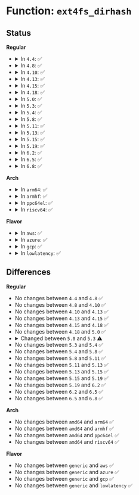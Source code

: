 # Function: <code>ext4fs_dirhash</code>

## Status
<b>Regular</b>
<ul>
<li>
<details>
<summary>In <code>4.4</code>: ✅</summary>

```c
int ext4fs_dirhash(const char *name, int len, struct dx_hash_info *hinfo);
```

**Collision:** Unique Global

**Inline:** No

**Transformation:** False

**Instances:**

```
In fs/ext4/hash.c (ffffffff812be8f0)
Location: fs/ext4/hash.c:138
Inline: False
Direct callers:
  - fs/ext4/ialloc.c:find_group_orlov
  - fs/ext4/namei.c:dx_probe
  - fs/ext4/namei.c:htree_dirblock_to_tree
  - fs/ext4/namei.c:do_split
  - fs/ext4/inline.c:htree_inlinedir_to_tree
```
**Symbols:**

```
ffffffff812be8f0-ffffffff812beb94: ext4fs_dirhash (STB_GLOBAL)
```
</details>
</li>
<li>
<details>
<summary>In <code>4.8</code>: ✅</summary>

```c
int ext4fs_dirhash(const char *name, int len, struct dx_hash_info *hinfo);
```

**Collision:** Unique Global

**Inline:** No

**Transformation:** False

**Instances:**

```
In fs/ext4/hash.c (ffffffff812ee230)
Location: fs/ext4/hash.c:138
Inline: False
Direct callers:
  - fs/ext4/ialloc.c:find_group_orlov
  - fs/ext4/namei.c:make_indexed_dir
  - fs/ext4/namei.c:do_split
  - fs/ext4/namei.c:htree_dirblock_to_tree
  - fs/ext4/namei.c:dx_probe
  - fs/ext4/inline.c:htree_inlinedir_to_tree
```
**Symbols:**

```
ffffffff812ee230-ffffffff812ee4d0: ext4fs_dirhash (STB_GLOBAL)
```
</details>
</li>
<li>
<details>
<summary>In <code>4.10</code>: ✅</summary>

```c
int ext4fs_dirhash(const char *name, int len, struct dx_hash_info *hinfo);
```

**Collision:** Unique Global

**Inline:** No

**Transformation:** False

**Instances:**

```
In fs/ext4/hash.c (ffffffff81304200)
Location: fs/ext4/hash.c:138
Inline: False
Direct callers:
  - fs/ext4/ialloc.c:find_group_orlov
  - fs/ext4/namei.c:make_indexed_dir
  - fs/ext4/namei.c:do_split
  - fs/ext4/namei.c:htree_dirblock_to_tree
  - fs/ext4/namei.c:dx_probe
  - fs/ext4/inline.c:htree_inlinedir_to_tree
```
**Symbols:**

```
ffffffff81304200-ffffffff813044a0: ext4fs_dirhash (STB_GLOBAL)
```
</details>
</li>
<li>
<details>
<summary>In <code>4.13</code>: ✅</summary>

```c
int ext4fs_dirhash(const char *name, int len, struct dx_hash_info *hinfo);
```

**Collision:** Unique Global

**Inline:** No

**Transformation:** False

**Instances:**

```
In fs/ext4/hash.c (ffffffff812f3860)
Location: fs/ext4/hash.c:207
Inline: False
Direct callers:
  - fs/ext4/ialloc.c:find_group_orlov
  - fs/ext4/inline.c:htree_inlinedir_to_tree
  - fs/ext4/namei.c:make_indexed_dir
  - fs/ext4/namei.c:do_split
  - fs/ext4/namei.c:htree_dirblock_to_tree
  - fs/ext4/namei.c:dx_probe
```
**Symbols:**

```
ffffffff812f3860-ffffffff812f3d53: ext4fs_dirhash (STB_GLOBAL)
```
</details>
</li>
<li>
<details>
<summary>In <code>4.15</code>: ✅</summary>

```c
int ext4fs_dirhash(const char *name, int len, struct dx_hash_info *hinfo);
```

**Collision:** Unique Global

**Inline:** No

**Transformation:** False

**Instances:**

```
In fs/ext4/hash.c (ffffffff81317e10)
Location: fs/ext4/hash.c:203
Inline: False
Direct callers:
  - fs/ext4/ialloc.c:find_group_orlov
  - fs/ext4/inline.c:htree_inlinedir_to_tree
  - fs/ext4/namei.c:make_indexed_dir
  - fs/ext4/namei.c:do_split
  - fs/ext4/namei.c:htree_dirblock_to_tree
  - fs/ext4/namei.c:dx_probe
```
**Symbols:**

```
ffffffff81317e10-ffffffff8131830d: ext4fs_dirhash (STB_GLOBAL)
```
</details>
</li>
<li>
<details>
<summary>In <code>4.18</code>: ✅</summary>

```c
int ext4fs_dirhash(const char *name, int len, struct dx_hash_info *hinfo);
```

**Collision:** Unique Global

**Inline:** No

**Transformation:** False

**Instances:**

```
In fs/ext4/hash.c (ffffffff81345d80)
Location: fs/ext4/hash.c:199
Inline: False
Direct callers:
  - fs/ext4/ialloc.c:find_group_orlov
  - fs/ext4/inline.c:htree_inlinedir_to_tree
  - fs/ext4/namei.c:make_indexed_dir
  - fs/ext4/namei.c:do_split
  - fs/ext4/namei.c:htree_dirblock_to_tree
  - fs/ext4/namei.c:dx_probe
```
**Symbols:**

```
ffffffff81345d80-ffffffff8134627d: ext4fs_dirhash (STB_GLOBAL)
```
</details>
</li>
<li>
<details>
<summary>In <code>5.0</code>: ✅</summary>

```c
int ext4fs_dirhash(const char *name, int len, struct dx_hash_info *hinfo);
```

**Collision:** Unique Global

**Inline:** No

**Transformation:** False

**Instances:**

```
In fs/ext4/hash.c (ffffffff8135ded0)
Location: fs/ext4/hash.c:199
Inline: False
Direct callers:
  - fs/ext4/ialloc.c:find_group_orlov
  - fs/ext4/inline.c:htree_inlinedir_to_tree
  - fs/ext4/namei.c:make_indexed_dir
  - fs/ext4/namei.c:do_split
  - fs/ext4/namei.c:htree_dirblock_to_tree
  - fs/ext4/namei.c:dx_probe
```
**Symbols:**

```
ffffffff8135ded0-ffffffff8135e3f1: ext4fs_dirhash (STB_GLOBAL)
```
</details>
</li>
<li>
<details>
<summary>In <code>5.3</code>: ✅</summary>

```c
int ext4fs_dirhash(const struct inode *dir, const char *name, int len, struct dx_hash_info *hinfo);
```

**Collision:** Unique Global

**Inline:** No

**Transformation:** False

**Instances:**

```
In fs/ext4/hash.c (ffffffff81387570)
Location: fs/ext4/hash.c:274
Inline: False
Direct callers:
  - fs/ext4/ialloc.c:find_group_orlov
  - fs/ext4/inline.c:ext4_inlinedir_to_tree
  - fs/ext4/namei.c:make_indexed_dir
  - fs/ext4/namei.c:do_split
  - fs/ext4/namei.c:htree_dirblock_to_tree
  - fs/ext4/namei.c:dx_probe
```
**Symbols:**

```
ffffffff81387570-ffffffff81387663: ext4fs_dirhash (STB_GLOBAL)
```
</details>
</li>
<li>
<details>
<summary>In <code>5.4</code>: ✅</summary>

```c
int ext4fs_dirhash(const struct inode *dir, const char *name, int len, struct dx_hash_info *hinfo);
```

**Collision:** Unique Global

**Inline:** No

**Transformation:** False

**Instances:**

```
In fs/ext4/hash.c (ffffffff8139ffc0)
Location: fs/ext4/hash.c:274
Inline: False
Direct callers:
  - fs/ext4/ialloc.c:find_group_orlov
  - fs/ext4/inline.c:ext4_inlinedir_to_tree
  - fs/ext4/namei.c:make_indexed_dir
  - fs/ext4/namei.c:do_split
  - fs/ext4/namei.c:htree_dirblock_to_tree
  - fs/ext4/namei.c:dx_probe
```
**Symbols:**

```
ffffffff8139ffc0-ffffffff813a00b8: ext4fs_dirhash (STB_GLOBAL)
```
</details>
</li>
<li>
<details>
<summary>In <code>5.8</code>: ✅</summary>

```c
int ext4fs_dirhash(const struct inode *dir, const char *name, int len, struct dx_hash_info *hinfo);
```

**Collision:** Unique Global

**Inline:** No

**Transformation:** False

**Instances:**

```
In fs/ext4/hash.c (ffffffff813ebe60)
Location: fs/ext4/hash.c:274
Inline: False
Direct callers:
  - fs/ext4/ialloc.c:find_group_orlov
  - fs/ext4/inline.c:ext4_inlinedir_to_tree
  - fs/ext4/inline.c:ext4_inlinedir_to_tree
  - fs/ext4/namei.c:make_indexed_dir
  - fs/ext4/namei.c:do_split
  - fs/ext4/namei.c:htree_dirblock_to_tree
  - fs/ext4/namei.c:dx_probe
```
**Symbols:**

```
ffffffff813ebe60-ffffffff813ebf56: ext4fs_dirhash (STB_GLOBAL)
```
</details>
</li>
<li>
<details>
<summary>In <code>5.11</code>: ✅</summary>

```c
int ext4fs_dirhash(const struct inode *dir, const char *name, int len, struct dx_hash_info *hinfo);
```

**Collision:** Unique Global

**Inline:** No

**Transformation:** False

**Instances:**

```
In fs/ext4/hash.c (ffffffff813fe020)
Location: fs/ext4/hash.c:274
Inline: False
Direct callers:
  - fs/ext4/ialloc.c:find_group_orlov
  - fs/ext4/inline.c:ext4_inlinedir_to_tree
  - fs/ext4/inline.c:ext4_inlinedir_to_tree
  - fs/ext4/namei.c:make_indexed_dir
  - fs/ext4/namei.c:do_split
  - fs/ext4/namei.c:htree_dirblock_to_tree
  - fs/ext4/namei.c:dx_probe
```
**Symbols:**

```
ffffffff813fe020-ffffffff813fe10f: ext4fs_dirhash (STB_GLOBAL)
```
</details>
</li>
<li>
<details>
<summary>In <code>5.13</code>: ✅</summary>

```c
int ext4fs_dirhash(const struct inode *dir, const char *name, int len, struct dx_hash_info *hinfo);
```

**Collision:** Unique Global

**Inline:** No

**Transformation:** False

**Instances:**

```
In fs/ext4/hash.c (ffffffff814044f0)
Location: fs/ext4/hash.c:290
Inline: False
Direct callers:
  - fs/ext4/ialloc.c:find_group_orlov
  - fs/ext4/inline.c:ext4_inlinedir_to_tree
  - fs/ext4/namei.c:make_indexed_dir
  - fs/ext4/namei.c:do_split
  - fs/ext4/namei.c:ext4_fname_setup_ci_filename
  - fs/ext4/namei.c:ext4_fname_setup_ci_filename
  - fs/ext4/namei.c:htree_dirblock_to_tree
  - fs/ext4/namei.c:dx_probe
```
**Symbols:**

```
ffffffff814044f0-ffffffff81404601: ext4fs_dirhash (STB_GLOBAL)
```
</details>
</li>
<li>
<details>
<summary>In <code>5.15</code>: ✅</summary>

```c
int ext4fs_dirhash(const struct inode *dir, const char *name, int len, struct dx_hash_info *hinfo);
```

**Collision:** Unique Global

**Inline:** No

**Transformation:** False

**Instances:**

```
In fs/ext4/hash.c (ffffffff81456ca0)
Location: fs/ext4/hash.c:290
Inline: False
Direct callers:
  - fs/ext4/ialloc.c:find_group_orlov
  - fs/ext4/inline.c:ext4_inlinedir_to_tree
  - fs/ext4/namei.c:make_indexed_dir
  - fs/ext4/namei.c:do_split
  - fs/ext4/namei.c:ext4_fname_setup_ci_filename
  - fs/ext4/namei.c:ext4_fname_setup_ci_filename
  - fs/ext4/namei.c:htree_dirblock_to_tree
  - fs/ext4/namei.c:dx_probe
```
**Symbols:**

```
ffffffff81456ca0-ffffffff81456db1: ext4fs_dirhash (STB_GLOBAL)
```
</details>
</li>
<li>
<details>
<summary>In <code>5.19</code>: ✅</summary>

```c
int ext4fs_dirhash(const struct inode *dir, const char *name, int len, struct dx_hash_info *hinfo);
```

**Collision:** Unique Global

**Inline:** No

**Transformation:** False

**Instances:**

```
In fs/ext4/hash.c (ffffffff814d4730)
Location: fs/ext4/hash.c:290
Inline: False
Direct callers:
  - fs/ext4/ialloc.c:find_group_orlov
  - fs/ext4/inline.c:ext4_inlinedir_to_tree
  - fs/ext4/namei.c:make_indexed_dir
  - fs/ext4/namei.c:do_split
  - fs/ext4/namei.c:ext4_fname_setup_ci_filename
  - fs/ext4/namei.c:ext4_fname_setup_ci_filename
  - fs/ext4/namei.c:htree_dirblock_to_tree
  - fs/ext4/namei.c:dx_probe
```
**Symbols:**

```
ffffffff814d4730-ffffffff814d4856: ext4fs_dirhash (STB_GLOBAL)
```
</details>
</li>
<li>
<details>
<summary>In <code>6.2</code>: ✅</summary>

```c
int ext4fs_dirhash(const struct inode *dir, const char *name, int len, struct dx_hash_info *hinfo);
```

**Collision:** Unique Global

**Inline:** No

**Transformation:** False

**Instances:**

```
In fs/ext4/hash.c (ffffffff8156d3f0)
Location: fs/ext4/hash.c:290
Inline: False
Direct callers:
  - fs/ext4/ialloc.c:find_group_orlov
  - fs/ext4/inline.c:ext4_inlinedir_to_tree
  - fs/ext4/namei.c:make_indexed_dir
  - fs/ext4/namei.c:do_split
  - fs/ext4/namei.c:ext4_fname_setup_ci_filename
  - fs/ext4/namei.c:ext4_fname_setup_ci_filename
  - fs/ext4/namei.c:htree_dirblock_to_tree
  - fs/ext4/namei.c:dx_probe
```
**Symbols:**

```
ffffffff8156d3f0-ffffffff8156d516: ext4fs_dirhash (STB_GLOBAL)
```
</details>
</li>
<li>
<details>
<summary>In <code>6.5</code>: ✅</summary>

```c
int ext4fs_dirhash(const struct inode *dir, const char *name, int len, struct dx_hash_info *hinfo);
```

**Collision:** Unique Global

**Inline:** No

**Transformation:** False

**Instances:**

```
In fs/ext4/hash.c (ffffffff815a52e0)
Location: fs/ext4/hash.c:294
Inline: False
Direct callers:
  - fs/ext4/ialloc.c:find_group_orlov
  - fs/ext4/inline.c:ext4_inlinedir_to_tree
  - fs/ext4/namei.c:make_indexed_dir
  - fs/ext4/namei.c:do_split
  - fs/ext4/namei.c:ext4_fname_setup_ci_filename
  - fs/ext4/namei.c:ext4_fname_setup_ci_filename
  - fs/ext4/namei.c:htree_dirblock_to_tree
  - fs/ext4/namei.c:dx_probe
```
**Symbols:**

```
ffffffff815a52e0-ffffffff815a5406: ext4fs_dirhash (STB_GLOBAL)
```
</details>
</li>
<li>
<details>
<summary>In <code>6.8</code>: ✅</summary>

```c
int ext4fs_dirhash(const struct inode *dir, const char *name, int len, struct dx_hash_info *hinfo);
```

**Collision:** Unique Global

**Inline:** No

**Transformation:** False

**Instances:**

```
In fs/ext4/hash.c (ffffffff815de120)
Location: fs/ext4/hash.c:294
Inline: False
Direct callers:
  - fs/ext4/ialloc.c:find_group_orlov
  - fs/ext4/inline.c:ext4_inlinedir_to_tree
  - fs/ext4/namei.c:make_indexed_dir
  - fs/ext4/namei.c:do_split
  - fs/ext4/namei.c:ext4_fname_setup_ci_filename
  - fs/ext4/namei.c:ext4_fname_setup_ci_filename
  - fs/ext4/namei.c:htree_dirblock_to_tree
  - fs/ext4/namei.c:dx_probe
```
**Symbols:**

```
ffffffff815de120-ffffffff815de275: ext4fs_dirhash (STB_GLOBAL)
```
</details>
</li>
</ul>
<b>Arch</b>
<ul>
<li>
<details>
<summary>In <code>arm64</code>: ✅</summary>

```c
int ext4fs_dirhash(const struct inode *dir, const char *name, int len, struct dx_hash_info *hinfo);
```

**Collision:** Unique Global

**Inline:** No

**Transformation:** False

**Instances:**

```
In fs/ext4/hash.c (ffff8000104734d8)
Location: fs/ext4/hash.c:274
Inline: False
Direct callers:
  - fs/ext4/ialloc.c:find_group_orlov
  - fs/ext4/inline.c:ext4_inlinedir_to_tree
  - fs/ext4/namei.c:make_indexed_dir
  - fs/ext4/namei.c:do_split
  - fs/ext4/namei.c:htree_dirblock_to_tree
  - fs/ext4/namei.c:dx_probe
```
**Symbols:**

```
ffff8000104734d8-ffff8000104735e8: ext4fs_dirhash (STB_GLOBAL)
```
</details>
</li>
<li>
<details>
<summary>In <code>armhf</code>: ✅</summary>

```c
int ext4fs_dirhash(const struct inode *dir, const char *name, int len, struct dx_hash_info *hinfo);
```

**Collision:** Unique Global

**Inline:** No

**Transformation:** False

**Instances:**

```
In fs/ext4/hash.c (c06349ac)
Location: fs/ext4/hash.c:274
Inline: False
Direct callers:
  - fs/ext4/ialloc.c:find_group_orlov
  - fs/ext4/inline.c:ext4_inlinedir_to_tree
  - fs/ext4/namei.c:ext4_add_entry
  - fs/ext4/namei.c:do_split
  - fs/ext4/namei.c:htree_dirblock_to_tree
  - fs/ext4/namei.c:dx_probe
```
**Symbols:**

```
c06349ac-c0634ac8: ext4fs_dirhash (STB_GLOBAL)
```
</details>
</li>
<li>
<details>
<summary>In <code>ppc64el</code>: ✅</summary>

```c
int ext4fs_dirhash(const struct inode *dir, const char *name, int len, struct dx_hash_info *hinfo);
```

**Collision:** Unique Global

**Inline:** No

**Transformation:** False

**Instances:**

```
In fs/ext4/hash.c (c000000000594720)
Location: fs/ext4/hash.c:274
Inline: False
Direct callers:
  - fs/ext4/ialloc.c:find_group_orlov
  - fs/ext4/inline.c:ext4_inlinedir_to_tree
  - fs/ext4/namei.c:make_indexed_dir
  - fs/ext4/namei.c:do_split
  - fs/ext4/namei.c:htree_dirblock_to_tree
  - fs/ext4/namei.c:dx_probe
```
**Symbols:**

```
c000000000594720-c00000000059488c: ext4fs_dirhash (STB_GLOBAL)
```
</details>
</li>
<li>
<details>
<summary>In <code>riscv64</code>: ✅</summary>

```c
int ext4fs_dirhash(const struct inode *dir, const char *name, int len, struct dx_hash_info *hinfo);
```

**Collision:** Unique Global

**Inline:** No

**Transformation:** False

**Instances:**

```
In fs/ext4/hash.c (ffffffe0002ff30c)
Location: fs/ext4/hash.c:274
Inline: False
Direct callers:
  - fs/ext4/ialloc.c:find_group_orlov
  - fs/ext4/inline.c:ext4_inlinedir_to_tree
  - fs/ext4/namei.c:make_indexed_dir
  - fs/ext4/namei.c:do_split
  - fs/ext4/namei.c:htree_dirblock_to_tree
  - fs/ext4/namei.c:dx_probe
```
**Symbols:**

```
ffffffe0002ff30c-ffffffe0002ff3dc: ext4fs_dirhash (STB_GLOBAL)
```
</details>
</li>
</ul>
<b>Flavor</b>
<ul>
<li>
<details>
<summary>In <code>aws</code>: ✅</summary>

```c
int ext4fs_dirhash(const struct inode *dir, const char *name, int len, struct dx_hash_info *hinfo);
```

**Collision:** Unique Global

**Inline:** No

**Transformation:** False

**Instances:**

```
In fs/ext4/hash.c (ffffffff813985a0)
Location: fs/ext4/hash.c:274
Inline: False
Direct callers:
  - fs/ext4/ialloc.c:find_group_orlov
  - fs/ext4/inline.c:ext4_inlinedir_to_tree
  - fs/ext4/namei.c:make_indexed_dir
  - fs/ext4/namei.c:do_split
  - fs/ext4/namei.c:htree_dirblock_to_tree
  - fs/ext4/namei.c:dx_probe
```
**Symbols:**

```
ffffffff813985a0-ffffffff81398698: ext4fs_dirhash (STB_GLOBAL)
```
</details>
</li>
<li>
<details>
<summary>In <code>azure</code>: ✅</summary>

```c
int ext4fs_dirhash(const struct inode *dir, const char *name, int len, struct dx_hash_info *hinfo);
```

**Collision:** Unique Global

**Inline:** No

**Transformation:** False

**Instances:**

```
In fs/ext4/hash.c (ffffffff81389030)
Location: fs/ext4/hash.c:274
Inline: False
Direct callers:
  - fs/ext4/ialloc.c:find_group_orlov
  - fs/ext4/inline.c:ext4_inlinedir_to_tree
  - fs/ext4/namei.c:make_indexed_dir
  - fs/ext4/namei.c:do_split
  - fs/ext4/namei.c:htree_dirblock_to_tree
  - fs/ext4/namei.c:dx_probe
```
**Symbols:**

```
ffffffff81389030-ffffffff81389128: ext4fs_dirhash (STB_GLOBAL)
```
</details>
</li>
<li>
<details>
<summary>In <code>gcp</code>: ✅</summary>

```c
int ext4fs_dirhash(const struct inode *dir, const char *name, int len, struct dx_hash_info *hinfo);
```

**Collision:** Unique Global

**Inline:** No

**Transformation:** False

**Instances:**

```
In fs/ext4/hash.c (ffffffff813959b0)
Location: fs/ext4/hash.c:274
Inline: False
Direct callers:
  - fs/ext4/ialloc.c:find_group_orlov
  - fs/ext4/inline.c:ext4_inlinedir_to_tree
  - fs/ext4/namei.c:make_indexed_dir
  - fs/ext4/namei.c:do_split
  - fs/ext4/namei.c:htree_dirblock_to_tree
  - fs/ext4/namei.c:dx_probe
```
**Symbols:**

```
ffffffff813959b0-ffffffff81395efb: ext4fs_dirhash (STB_GLOBAL)
```
</details>
</li>
<li>
<details>
<summary>In <code>lowlatency</code>: ✅</summary>

```c
int ext4fs_dirhash(const struct inode *dir, const char *name, int len, struct dx_hash_info *hinfo);
```

**Collision:** Unique Global

**Inline:** No

**Transformation:** False

**Instances:**

```
In fs/ext4/hash.c (ffffffff813aa050)
Location: fs/ext4/hash.c:274
Inline: False
Direct callers:
  - fs/ext4/ialloc.c:find_group_orlov
  - fs/ext4/inline.c:ext4_inlinedir_to_tree
  - fs/ext4/namei.c:make_indexed_dir
  - fs/ext4/namei.c:do_split
  - fs/ext4/namei.c:htree_dirblock_to_tree
  - fs/ext4/namei.c:dx_probe
```
**Symbols:**

```
ffffffff813aa050-ffffffff813aa148: ext4fs_dirhash (STB_GLOBAL)
```
</details>
</li>
</ul>

## Differences
<b>Regular</b>
<ul>
<li>
No changes between <code>4.4</code> and <code>4.8</code> ✅
</li>
<li>
No changes between <code>4.8</code> and <code>4.10</code> ✅
</li>
<li>
No changes between <code>4.10</code> and <code>4.13</code> ✅
</li>
<li>
No changes between <code>4.13</code> and <code>4.15</code> ✅
</li>
<li>
No changes between <code>4.15</code> and <code>4.18</code> ✅
</li>
<li>
No changes between <code>4.18</code> and <code>5.0</code> ✅
</li>
<li>
<details>
<summary>Changed between <code>5.0</code> and <code>5.3</code> ⚠️</summary>
<ul>
<li>
<b>Param added. </b>
<code>const struct inode *dir</code>
</li>
<li>
<b>Param reordered. </b>
<code>name, len, hinfo</code> ➡️ <code>dir, name, len, hinfo</code>
</li>
</ul>
</details>
</li>
<li>
No changes between <code>5.3</code> and <code>5.4</code> ✅
</li>
<li>
No changes between <code>5.4</code> and <code>5.8</code> ✅
</li>
<li>
No changes between <code>5.8</code> and <code>5.11</code> ✅
</li>
<li>
No changes between <code>5.11</code> and <code>5.13</code> ✅
</li>
<li>
No changes between <code>5.13</code> and <code>5.15</code> ✅
</li>
<li>
No changes between <code>5.15</code> and <code>5.19</code> ✅
</li>
<li>
No changes between <code>5.19</code> and <code>6.2</code> ✅
</li>
<li>
No changes between <code>6.2</code> and <code>6.5</code> ✅
</li>
<li>
No changes between <code>6.5</code> and <code>6.8</code> ✅
</li>
</ul>
<b>Arch</b>
<ul>
<li>
No changes between <code>amd64</code> and <code>arm64</code> ✅
</li>
<li>
No changes between <code>amd64</code> and <code>armhf</code> ✅
</li>
<li>
No changes between <code>amd64</code> and <code>ppc64el</code> ✅
</li>
<li>
No changes between <code>amd64</code> and <code>riscv64</code> ✅
</li>
</ul>
<b>Flavor</b>
<ul>
<li>
No changes between <code>generic</code> and <code>aws</code> ✅
</li>
<li>
No changes between <code>generic</code> and <code>azure</code> ✅
</li>
<li>
No changes between <code>generic</code> and <code>gcp</code> ✅
</li>
<li>
No changes between <code>generic</code> and <code>lowlatency</code> ✅
</li>
</ul>
